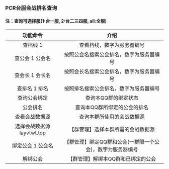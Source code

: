 ### PCR台服会战排名查询

#### 注：查询可选择服(1:台一服, 2:台二三四服, all:全服)

|        功能命令         |               介绍                |
|:-------------------:|:-------------------------------:|
|        查档线 1        |          查看档线，数字为服务器编号          |
|      查公会 1 公会名      |      按照公会名搜索公会排名，数字为服务器编号       |
|      查会长 1 会长名      |      按照会长名搜索公会排名，数字为服务器编号       |
|      查排名 1 排名       |       按照排名搜索公会排名，数字为服务器编号       |
|       查询公会绑定        |           查询本QQ群的绑定状态           |
|        公会排名         |         查询本QQ群所绑定的公会的排名         |
|       查看会战数据源       |          查询本群所使用的会战数据源          |
| 选择会战数据源 layvtwt.top |        【群管理】选择本群所需的会战数据源        |
|     绑定公会 1 公会名      | 【群管理】绑定QQ群和公会(一群限一个公会)，数字为服务器编号 |
|        解绑公会         |       【群管理】解绑本QQ群和已绑定的公会        |